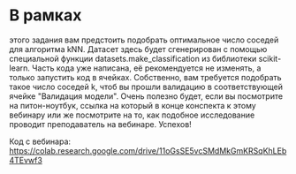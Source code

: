 # В рамках 

этого задания вам предстоить подобрать оптимальное число соседей для алгоритма kNN. Датасет здесь будет сгенерирован с помощью специальной функции datasets.make_classification из библиотеки scikit-learn. Часть кода уже написана, её рекомендуется не изменять, а только запустить код в ячейках. Собственно, вам требуется подобрать такое число соседей k, чтоб вы прошли валидацию в соответствующей ячейке "Валидация модели". Очень полезно будет, если вы посмотрите на питон-ноутбук, ссылка на который в конце конспекта к этому вебинару или же посмотрите на то, как подобное исследование проводит преподаватель на вебинаре. Успехов!

Код с вебинара: https://colab.research.google.com/drive/11oGsSE5vcSMdMkGmKRSqKhLEb4TEvwf3
